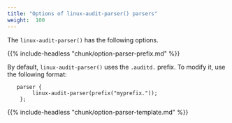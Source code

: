 ```yaml
---
title: "Options of linux-audit-parser() parsers"
weight:  100
---
```

<!-- DISCLAIMER: This file is based on the syslog-ng Open Source Edition documentation https://github.com/balabit/syslog-ng-ose-guides/commit/2f4a52ee61d1ea9ad27cb4f3168b95408fddfdf2 and is used under the terms of The syslog-ng Open Source Edition Documentation License. The file has been modified by Axoflow. -->

The `linux-audit-parser()` has the following options.

{{% include-headless "chunk/option-parser-prefix.md" %}}

By default, `linux-audit-parser()` uses the `.auditd.` prefix. To modify it, use the following format:

```shell
   parser {
        linux-audit-parser(prefix("myprefix."));
    };
```

{{% include-headless "chunk/option-parser-template.md" %}}
